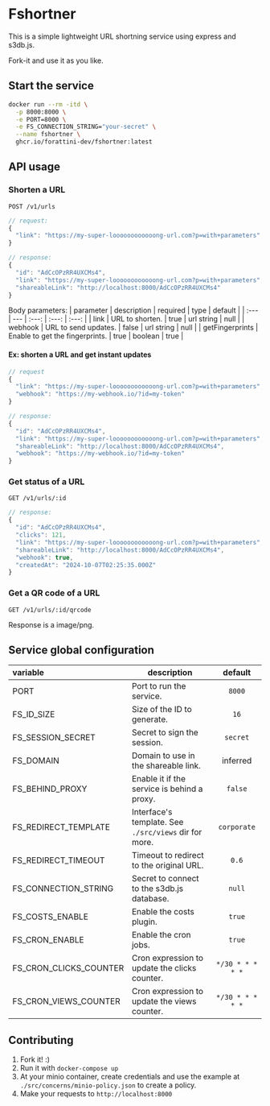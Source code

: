 # Fshortner

This is a simple lightweight URL shortning service using express and s3db.js.

Fork-it and use it as you like.


## Start the service

```bash
docker run --rm -itd \
  -p 8000:8000 \
  -e PORT=8000 \
  -e FS_CONNECTION_STRING="your-secret" \
  --name fshortner \
  ghcr.io/forattini-dev/fshortner:latest
```


## API usage

### Shorten a URL

`POST /v1/urls`

```js
// request: 
{
  "link": "https://my-super-loooooooooooong-url.com?p=with+parameters"
}

// response:
{
  "id": "AdCcOPzRR4UXCMs4",
  "link": "https://my-super-loooooooooooong-url.com?p=with+parameters",
  "shareableLink": "http://localhost:8000/AdCcOPzRR4UXCMs4"
}
```

Body parameters:
| parameter | description | required | type | default |
| :--- | --- | :---: | :---: | :---: |
| link | URL to shorten. | true | url string | null |
| webhook | URL to send updates. | false | url string | null |
| getFingerprints | Enable to get the fingerprints. | true | boolean | true |

#### Ex: shorten a URL and get instant updates

```js
// request 
{
  "link": "https://my-super-loooooooooooong-url.com?p=with+parameters",
  "webhook": "https://my-webhook.io/?id=my-token"
}

// response:
{
  "id": "AdCcOPzRR4UXCMs4",
  "link": "https://my-super-loooooooooooong-url.com?p=with+parameters",
  "shareableLink": "http://localhost:8000/AdCcOPzRR4UXCMs4",
  "webhook": "https://my-webhook.io/?id=my-token"
}
```

### Get status of a URL

`GET /v1/urls/:id`

```js
// response:
{
  "id": "AdCcOPzRR4UXCMs4",
  "clicks": 121,
  "link": "https://my-super-loooooooooooong-url.com?p=with+parameters",
  "shareableLink": "http://localhost:8000/AdCcOPzRR4UXCMs4",
  "webhook": true,
  "createdAt": "2024-10-07T02:25:35.000Z"
}
``` 

### Get a QR code of a URL

`GET /v1/urls/:id/qrcode`

Response is a image/png.


## Service global configuration

| variable | description | default |
| :--- | --- | :---: |
| PORT | Port to run the service. | `8000` |
| FS_ID_SIZE | Size of the ID to generate. | `16` |
| FS_SESSION_SECRET | Secret to sign the session. | `secret` |
| FS_DOMAIN | Domain to use in the shareable link. | inferred |
| FS_BEHIND_PROXY | Enable it if the service is behind a proxy. | `false` |
| FS_REDIRECT_TEMPLATE | Interface's template. See `./src/views` dir for more. | `corporate` |
| FS_REDIRECT_TIMEOUT | Timeout to redirect to the original URL. | `0.6` |
| FS_CONNECTION_STRING | Secret to connect to the s3db.js database. | `null` |
| FS_COSTS_ENABLE | Enable the costs plugin. | `true` |
| FS_CRON_ENABLE | Enable the cron jobs. | `true` |
| FS_CRON_CLICKS_COUNTER | Cron expression to update the clicks counter. | `*/30 * * * * *` |
| FS_CRON_VIEWS_COUNTER | Cron expression to update the views counter. | `*/30 * * * * *` |


## Contributing

1. Fork it! :)
1. Run it with `docker-compose up`
1. At your minio container, create credentials and use the example at `./src/concerns/minio-policy.json` to create a policy.
1. Make your requests to `http://localhost:8000`
